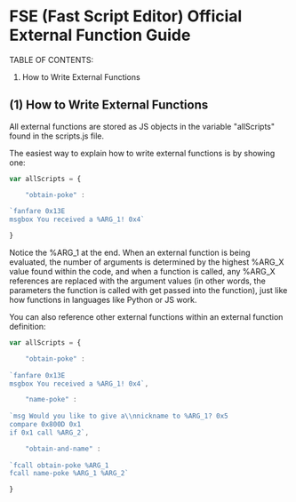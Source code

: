 # FSE (Fast Script Editor) Official External Function Guide

TABLE OF CONTENTS:
1. How to Write External Functions

## (1) How to Write External Functions

All external functions are stored as JS objects in the variable "allScripts" found in the scripts.js file.

The easiest way to explain how to write external functions is by showing one:
```javascript
var allScripts = {

	"obtain-poke" :
	
`fanfare 0x13E
msgbox You received a %ARG_1! 0x4`

}
```
Notice the %ARG_1 at the end. When an external function is being evaluated, the number of arguments is determined by the highest %ARG_X value found within the code, and when a function is called, any %ARG_X references are replaced with the argument values (in other words, the parameters the function is called with get passed into the function), just like how functions in languages like Python or JS work.

You can also reference other external functions within an external function definition:
```javascript
var allScripts = {

	"obtain-poke" :
	
`fanfare 0x13E
msgbox You received a %ARG_1! 0x4`,

	"name-poke" :
	
`msg Would you like to give a\\nnickname to %ARG_1? 0x5
compare 0x800D 0x1
if 0x1 call %ARG_2`,

	"obtain-and-name" :
	
`fcall obtain-poke %ARG_1
fcall name-poke %ARG_1 %ARG_2`

}
```
